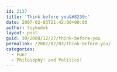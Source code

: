 ```yaml
---
id: 2137
title: 'Think before you&#8230;'
date: 2007-02-03T21:42:00+00:00
author: tsykoduk
layout: post
guid: 30/2008/12/27/think-before-you
permalink: /2007/02/03/think-before-you/
categories:
  - Fun!
  - Philosophy! and Politics!
---
```

<object width="425" height="350"><param name="movie" value="http://www.youtube.com/v/yi3erdgVVTw"></param><param name="wmode" value="transparent"></param><embed src="http://www.youtube.com/v/yi3erdgVVTw" type="application/x-shockwave-flash" wmode="transparent" width="425" height="350"></embed></object>